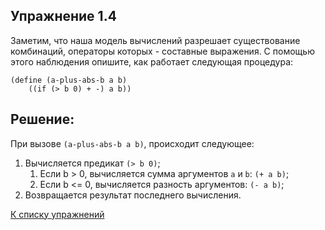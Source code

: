## Упражнение 1.4

Заметим, что наша модель вычислений разрешает существование комбинаций, операторы которых - составные выражения. С помощью этого наблюдения опишите, как работает следующая процедура:

```racket
(define (a-plus-abs-b a b)
    ((if (> b 0) + -) a b))
```
    
## Решение:

При вызове `(a-plus-abs-b a b)`, происходит следующее:

1. Вычисляется предикат `(> b 0)`;
    1. Если b > 0, вычисляется сумма аргументов `a` и `b`: `(+ a b)`;
    2. Если b <= 0, вычисляется разность аргументов: `(- a b)`;
2. Возвращается результат последнего вычисления.

[К списку упражнений](../index.md)
